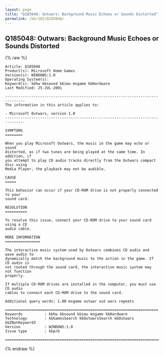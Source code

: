 ```yaml
---
layout: page
title: "Q185048: Outwars: Background Music Echoes or Sounds Distorted"
permalink: /kb/185/Q185048/
---
```


## Q185048: Outwars: Background Music Echoes or Sounds Distorted

{% raw %}

	Article: Q185048
	Product(s): Microsoft Home Games
	Version(s): WINDOWS:1.0
	Operating System(s): 
	Keyword(s): kbhw kbsound kbimu msgame kbHardware
	Last Modified: 25-JUL-2001
	
	-------------------------------------------------------------------------------
	The information in this article applies to:
	
	- Microsoft Outwars, version 1.0 
	-------------------------------------------------------------------------------
	
	SYMPTOMS
	========
	
	When you play Microsoft Outwars, the music in the game may echo or sound
	distorted, as if two tunes are being played at the same time. In addition, if
	you attempt to play CD audio tracks directly from the Outwars compact disc using
	Media Player, the playback may not be audible.
	
	CAUSE
	=====
	
	This behavior can occur if your CD-ROM drive is not properly connected to your
	sound card.
	
	RESOLUTION
	==========
	
	To resolve this issue, connect your CD-ROM drive to your sound card using a CD
	audio cable.
	
	MORE INFORMATION
	================
	
	The interactive music system used by Outwars combines CD audio and wave audio to
	dynamically match the background music to the action in the game. If CD audio is
	not routed through the sound card, the interactive music system may not function
	properly.
	
	If multiple CD-ROM drives are installed in the computer, you must use CD audio
	cables to connect each CD-ROM drive to the sound card.
	
	Additional query words: 1.00 msgame outwar out wars repeats
	
	======================================================================
	Keywords          : kbhw kbsound kbimu msgame kbHardware 
	Technology        : kbGamesSearch kbOutwarsSearch kbOutwars kbZNotKeyword3
	Version           : WINDOWS:1.0
	Issue type        : kbprb
	
	=============================================================================
	

{% endraw %}
